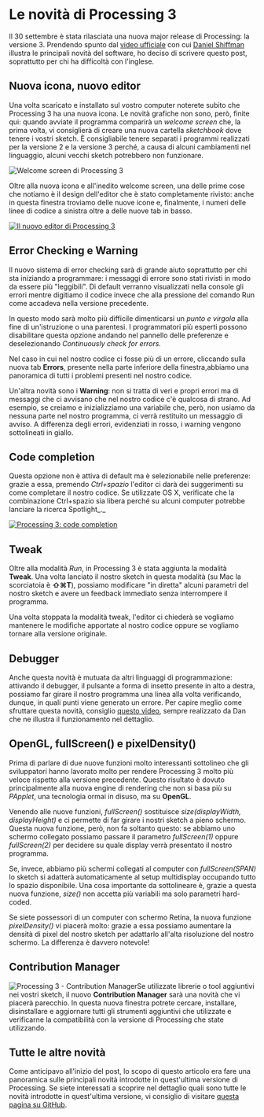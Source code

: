 # Le novità di Processing 3

Il 30 settembre è stata rilasciata una nuova major release di Processing: la versione 3. Prendendo spunto dal [video ufficiale](https://vimeo.com/140600280) con cui [Daniel Shiffman](http://www.shiffman.net) illustra le principali novità del software, ho deciso di scrivere questo post, soprattutto per chi ha difficoltà con l'inglese.

## Nuova icona, nuovo editor

Una volta scaricato e installato sul vostro computer noterete subito che Processing 3 ha una nuova icona. Le novità grafiche non sono, però, finite qui: quando avviate il programma comparirà un _welcome screen_ che, la prima volta, vi consiglierà di creare una nuova cartella _sketchbook_ dove tenere i vostri sketch. È consigliabile tenere separati i programmi realizzati per la versione 2 e la versione 3 perché, a causa di alcuni cambiamenti nel linguaggio, alcuni vecchi sketch potrebbero non funzionare.

![Welcome screen di Processing 3](/assets/images/Processing_3_welcome_screen-742x1024.png)

Oltre alla nuova icona e all'inedito welcome screen, una delle prime cose che notiamo è il design dell'editor che è stato completamente rivisto: anche in questa finestra troviamo delle nuove icone e, finalmente, i numeri delle linee di codice a sinistra oltre a delle nuove tab in basso.

[![Il nuovo editor di Processing 3](/assets/images/Processing_3_new_editor-1024x902.png)](https://blog.federicopepe.com/wp-content/uploads/2015/10/Processing_3_new_editor.png)

## Error Checking e Warning

Il nuovo sistema di error checking sarà di grande aiuto soprattutto per chi sta iniziando a programmare: i messaggi di errore sono stati rivisti in modo da essere più "leggibili". Di default verranno visualizzati nella console gli errori mentre digitiamo il codice invece che alla pressione del comando Run come accadeva nella versione precedente.

In questo modo sarà molto più difficile dimenticarsi un _punto e virgola_ alla fine di un'istruzione o una parentesi. I programmatori più esperti possono disabilitare questa opzione andando nel pannello delle preferenze e deselezionando _Continuously check for errors._

Nel caso in cui nel nostro codice ci fosse più di un errore, cliccando sulla nuova tab **Errors**, presente nella parte inferiore della finestra,abbiamo una panoramica di tutti i problemi presenti nel nostro codice.

Un'altra novità sono i **Warning**: non si tratta di veri e propri errori ma di messaggi che ci avvisano che nel nostro codice c'è qualcosa di strano. Ad esempio, se creiamo e inizializziamo una variabile che, però, non usiamo da nessuna parte nel nostro programma, ci verrà restituito un messaggio di avviso. A differenza degli errori, evidenziati in rosso, i warning vengono sottolineati in giallo.

## Code completion

Questa opzione non è attiva di default ma è selezionabile nelle preferenze: grazie a essa, premendo _Ctrl+spazio_ l'editor ci darà dei suggerimenti su come completare il nostro codice. Se utilizzate OS X, verificate che la combinazione Ctrl+spazio sia libera perché su alcuni computer potrebbe lanciare la ricerca Spotlight_._

[![Processing 3: code completion](/assets/images/Processing_3_code_completion-880x1024.png)](https://blog.federicopepe.com/wp-content/uploads/2015/10/Processing_3_code_completion.png)

## Tweak

Oltre alla modalità _Run_, in Processing 3 è stata aggiunta la modalità **Tweak**. Una volta lanciato il nostro sketch in questa modalità (su Mac la scorciatoia è **⇧⌘T**), possiamo modificare "in diretta" alcuni parametri del nostro sketch e avere un feedback immediato senza interrompere il programma.

Una volta stoppata la modalità tweak, l'editor ci chiederà se vogliamo mantenere le modifiche apportate al nostro codice oppure se vogliamo tornare alla versione originale.

## Debugger

Anche questa novità è mutuata da altri linguaggi di programmazione: attivando il debugger, il pulsante a forma di insetto presente in alto a destra, possiamo far girare il nostro programma una linea alla volta verificando, dunque, in quali punti viene generato un errore. Per capire meglio come sfruttare questa novità, consiglio [questo video](https://vimeo.com/140134398), sempre realizzato da Dan che ne illustra il funzionamento nel dettaglio.

## OpenGL, fullScreen() e pixelDensity()

Prima di parlare di due nuove funzioni molto interessanti sottolineo che gli sviluppatori hanno lavorato molto per rendere Processing 3 molto più veloce rispetto alla versione precedente. Questo risultato è dovuto principalmente alla nuova engine di rendering che non si basa più su _PApplet_, una tecnologia ormai in disuso, ma su **OpenGL**.

Venendo alle nuove funzioni, _fullScreen()_ sostituisce _size(displayWidth, displayHeight)_ e ci permette di far girare i nostri sketch a pieno schermo. Questa nuova funzione, però, non fa soltanto questo: se abbiamo uno schermo collegato possiamo passare il parametro _fullScreen(1)_ oppure _fullScreen(2)_ per decidere su quale display verrà presentato il nostro programma.

Se, invece, abbiamo più schermi collegati al computer con _fullScreen(SPAN)_ lo sketch si adatterà automaticamente al setup multidisplay occupando tutto lo spazio disponibile. Una cosa importante da sottolineare è, grazie a questa nuova funzione, _size()_ non accetta più variabili ma solo parametri hard-coded.

Se siete possessori di un computer con schermo Retina, la nuova funzione _pixelDensity()_ vi piacerà molto: grazie a essa possiamo aumentare la densità di pixel del nostro sketch per adattarlo all'alta risoluzione del nostro schermo. La differenza è davvero notevole!

## Contribution Manager

![Processing 3 - Contribution Manager](/assets/images/Processing-3-Contribution-Manager-1024x934.png)Se utilizzate librerie o tool aggiuntivi nei vostri sketch, il nuovo **Contribution Manager** sarà una novità che vi piacerà parecchio. In questa nuova finestra potrete cercare, installare, disinstallare e aggiornare tutti gli strumenti aggiuntivi che utilizzate e verificarne la compatibilità con la versione di Processing che state utilizzando.

## Tutte le altre novità

Come anticipavo all'inizio del post, lo scopo di questo articolo era fare una panoramica sulle principali novità introdotte in quest'ultima versione di Processing. Se siete interessati a scoprire nel dettaglio quali sono tutte le novità introdotte in quest'ultima versione, vi consiglio di visitare [questa pagina su GitHub](https://github.com/processing/processing/wiki/Changes-in-3.0).
